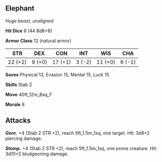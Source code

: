 ## Elephant

*Huge beast, unaligned*

**Hit Dice** 8 (44 8d8+8)

**Armor Class** 12 (natural armor)

| STR     | DEX     | CON     | INT     | WIS     | CHA     |
|---------|---------|---------|---------|---------|---------|
| 22 (+2) |  9 (+0) | 17 (+1) |  3 (-2) | 11 (+0) |  6 (-1) |

**Saves** Physical 13, Evasion 15, Mental 15, Luck 15

**Skills** Stab 2

**Move** 40ft\_12m\_8sq\_F

**Morale** 8

## Attacks

***Gore.*** +4 (Stab 2 STR +2), reach 5ft\_1.5m\_1sq, one target. Hit: 3d8+2 piercing damage.

***Stomp.*** +4 (Stab 2 STR +2), reach 5ft\_1.5m\_1sq, one prone creature. Hit: 3d10+2 bludgeoning damage.

